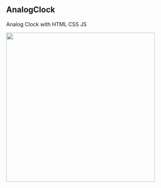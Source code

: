 ## AnalogClock
 Analog Clock with HTML CSS JS
 

<img src="https://user-images.githubusercontent.com/66204436/126379382-fb57bd47-1a79-4ab2-9e29-135e48ece68a.gif" width="400" height="400" />

